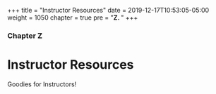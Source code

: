 +++
title = "Instructor Resources"
date = 2019-12-17T10:53:05-05:00
weight = 1050
chapter = true
pre = "<b>Z. </b>"
+++

### Chapter Z

# Instructor Resources

Goodies for Instructors!

